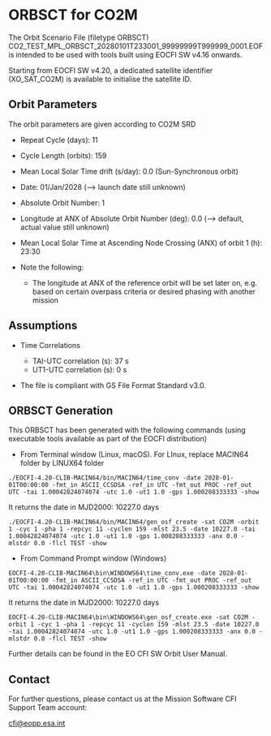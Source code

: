 # ORBSCT for CO2M
The Orbit Scenario File (filetype ORBSCT)
CO2_TEST_MPL_ORBSCT_20280101T233001_99999999T999999_0001.EOF
is intended to be used with tools built using EOCFI SW v4.16 onwards.


Starting from EOCFI SW v4.20, a dedicated satellite identifier (XO_SAT_CO2M) is available to initialise the satellite ID.

## Orbit Parameters
The orbit parameters are given according to CO2M SRD 
- Repeat Cycle (days): 11

- Cycle Length (orbits): 159

- Mean Local Solar Time drift (s/day): 0.0 (Sun-Synchronous orbit)

- Date: 01/Jan/2028 (--> launch date still unknown)

- Absolute Orbit Number: 1

- Longitude at ANX of Absolute Orbit Number (deg): 0.0 (--> default, actual value still unknown)

- Mean Local Solar Time at Ascending Node Crossing (ANX) of orbit 1 (h): 23:30

- Note the following:
    - The longitude at ANX of the reference orbit will be set later on, e.g. based on certain overpass criteria or desired phasing with another mission

## Assumptions
- Time Correlations
    - TAI-UTC correlation (s): 37 s
    - UT1-UTC correlation (s): 0 s

- The file is compliant with GS File Format Standard v3.0.

## ORBSCT Generation
This ORBSCT has been generated with the following commands (using executable tools available as part of the EOCFI distribution)

- From Terminal window (Linux, macOS). For LInux, replace MACIN64 folder by LINUX64 folder
```$bash
./EOCFI-4.20-CLIB-MACIN64/bin/MACIN64/time_conv -date 2028-01-01T00:00:00 -fmt_in ASCII_CCSDSA -ref_in UTC -fmt_out PROC -ref_out UTC -tai 1.00042824074074 -utc 1.0 -ut1 1.0 -gps 1.000208333333 -show
```
It returns the date in MJD2000: 10227.0 days
```$bash
./EOCFI-4.20-CLIB-MACIN64/bin/MACIN64/gen_osf_create -sat CO2M -orbit 1 -cyc 1 -pha 1 -repcyc 11 -cyclen 159 -mlst 23.5 -date 10227.0 -tai 1.00042824074074 -utc 1.0 -ut1 1.0 -gps 1.000208333333 -anx 0.0 -mlstdr 0.0 -flcl TEST -show
```
- From Command Prompt  window (Windows)
```$bash
EOCFI-4.20-CLIB-MACIN64\bin\WINDOWS64\time_conv.exe -date 2028-01-01T00:00:00 -fmt_in ASCII_CCSDSA -ref_in UTC -fmt_out PROC -ref_out UTC -tai 1.00042824074074 -utc 1.0 -ut1 1.0 -gps 1.000208333333 -show
```
It returns the date in MJD2000: 10227.0 days
```$bash
EOCFI-4.20-CLIB-MACIN64\bin\WINDOWS64\gen_osf_create.exe -sat CO2M -orbit 1 -cyc 1 -pha 1 -repcyc 11 -cyclen 159 -mlst 23.5 -date 10227.0 -tai 1.00042824074074 -utc 1.0 -ut1 1.0 -gps 1.000208333333 -anx 0.0 -mlstdr 0.0 -flcl TEST -show
```
Further details can be found in the EO CFI SW Orbit User Manual.

## Contact
For further questions, please contact us at the Mission Software CFI Support Team account:

cfi@eopp.esa.int
